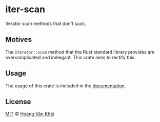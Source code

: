 # iter-scan

Iterator scan methods that don't suck.

## Motives

The `Iterator::scan` method that the Rust standard library provides are overcomplicated and inelegant. This crate aims to rectify this.

## Usage

The usage of this crate is included in the [documentation](https://docs.rs/iter-scan/latest/iter_scan/trait.IterScan.html).

## License

[MIT](https://github.com/KSXGitHub/iter-scan/blob/master/LICENSE.md) © [Hoàng Văn Khải](https://ksxgithub.github.io/)

